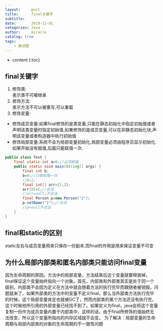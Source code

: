 ```yaml
---
layout:     post
title:      final关键字
subtitle:   
date:       2019-11-01
categories: Java
author:     miracle
catalog: true
tags:
    - 面试题
---
```


* content
{:toc}

## final关键字
1. 修饰类:  
表示类不可被继承  
2. 修饰方法:  
表示方法不可以被重写,可以重载  
3. 修饰变量:  
 * 修饰成员变量:如果final修饰的是类变量,只能在静态初始化中指定初始值或者声明该类变量时指定初始值,如果修饰的是成员变量,可以在非静态初始化块,声明该变量或者构造器中执行初始值
 * 修饰局部变量:系统不会为局部变量初始化,局部变量必须由程序员显示初始化.如果开始没有赋值,后面只能赋值一次.

```java
public class Test {
	final static int a=0;//必须赋值
	public static void main(String[] args) {
		final int b;
		b=0;//只能赋值一次
		//b=1;
		final int[] arr={1,2};
		arr[0]=1;//合法
		//arr=null;不合法
		final Person p=new Person("2");
		p.setName("1");//合法
		//p=null不合法
	}
}
```

## final和static的区别

static左右与成员变量用来只保存一份副本,而final的作用是用来保证变量不可变

## 为什么局部内部类和匿名内部类只能访问final变量

因为生命周期的原因。方法中的局部变量，方法结束后这个变量就要释放掉，final保证这个变量始终指向一个对象。首先，内部类和外部类其实是处于同一个级别，内部类不会因为定义在方法中就会随着方法的执行完毕而跟随者被销毁。问题就来了，如果外部类的方法中的变量不定义final，那么当外部类方法执行完毕的时候，这个局部变量肯定也就被GC了，然而内部类的某个方法还没有执行完，这个时候他所引用的外部变量已经找不到了。如果定义为final，java会将这个变量复制一份作为成员变量内置于内部类中，这样的话，由于final所修饰的值始终无法改变，所以这个变量所指向的内存区域就不会变。 为了解决：局部变量的生命周期与局部内部类的对象的生命周期的不一致性问题
